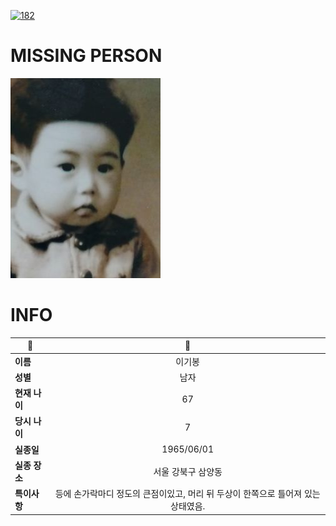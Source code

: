 [![182](https://img.shields.io/badge/%EC%8B%A4%EC%A2%85%EC%8B%A0%EA%B3%A0%EB%8A%94%20%EA%B5%AD%EB%B2%88%EC%97%86%EC%9D%B4-182-blue)](http://safe182.go.kr/index.do)

# MISSING PERSON

<img src="./missing_person.jpg">

# INFO

|🔑|💎|
|--|:--:|
|**이름**|이기봉|
|**성별**|남자|
|**현재 나이**|67|
|**당시 나이**|7|
|**실종일**|1965/06/01|
|**실종 장소**|서울 강북구 삼양동 |
|**특이사항**|등에 손가락마디 정도의 큰점이있고, 머리 뒤 두상이 한쪽으로 틀어져 있는 상태였음.|
